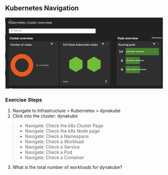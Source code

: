 ## Kubernetes Navigation 

![Navigation](../../../assets/images/06_01_k8s_navigation.png)


### Exercise Steps

1. Navigate to Infrastructure > Kubernetes > dynakube 
2. Click into the cluster: dynakube 

>- Navigate: Check the k8s Cluster Page
>- Navigate: Check the k8s Node page
>- Navigate: Check a Namespace
>- Navigate: Check a Workload
>- Navigate: Check a Service
>- Navigate: Check a Pod
>- Navigate: Check a Container

3. What is the total number of workloads for dynakube? 
